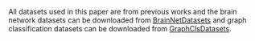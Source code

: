All datasets used in this paper are from previous works and the brain network datasets can be downloaded from [BrainNetDatasets](https://github.com/GRAND-Lab/graph\_datasets) and graph classification datasets can be downloaded from [GraphClsDatasets](https://chrsmrrs.github.io/datasets/).
